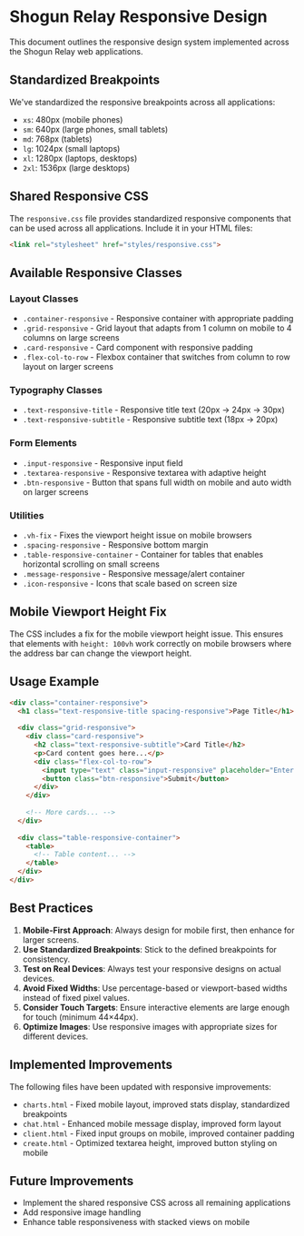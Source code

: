 # Shogun Relay Responsive Design

This document outlines the responsive design system implemented across the Shogun Relay web applications.

## Standardized Breakpoints

We've standardized the responsive breakpoints across all applications:

- `xs`: 480px (mobile phones)
- `sm`: 640px (large phones, small tablets)
- `md`: 768px (tablets)
- `lg`: 1024px (small laptops)
- `xl`: 1280px (laptops, desktops)
- `2xl`: 1536px (large desktops)

## Shared Responsive CSS

The `responsive.css` file provides standardized responsive components that can be used across all applications. Include it in your HTML files:

```html
<link rel="stylesheet" href="styles/responsive.css">
```

## Available Responsive Classes

### Layout Classes

- `.container-responsive` - Responsive container with appropriate padding
- `.grid-responsive` - Grid layout that adapts from 1 column on mobile to 4 columns on large screens
- `.card-responsive` - Card component with responsive padding
- `.flex-col-to-row` - Flexbox container that switches from column to row layout on larger screens

### Typography Classes

- `.text-responsive-title` - Responsive title text (20px → 24px → 30px)
- `.text-responsive-subtitle` - Responsive subtitle text (18px → 20px)

### Form Elements

- `.input-responsive` - Responsive input field
- `.textarea-responsive` - Responsive textarea with adaptive height
- `.btn-responsive` - Button that spans full width on mobile and auto width on larger screens

### Utilities

- `.vh-fix` - Fixes the viewport height issue on mobile browsers
- `.spacing-responsive` - Responsive bottom margin
- `.table-responsive-container` - Container for tables that enables horizontal scrolling on small screens
- `.message-responsive` - Responsive message/alert container
- `.icon-responsive` - Icons that scale based on screen size

## Mobile Viewport Height Fix

The CSS includes a fix for the mobile viewport height issue. This ensures that elements with `height: 100vh` work correctly on mobile browsers where the address bar can change the viewport height.

## Usage Example

```html
<div class="container-responsive">
  <h1 class="text-responsive-title spacing-responsive">Page Title</h1>
  
  <div class="grid-responsive">
    <div class="card-responsive">
      <h2 class="text-responsive-subtitle">Card Title</h2>
      <p>Card content goes here...</p>
      <div class="flex-col-to-row">
        <input type="text" class="input-responsive" placeholder="Enter text">
        <button class="btn-responsive">Submit</button>
      </div>
    </div>
    
    <!-- More cards... -->
  </div>
  
  <div class="table-responsive-container">
    <table>
      <!-- Table content... -->
    </table>
  </div>
</div>
```

## Best Practices

1. **Mobile-First Approach**: Always design for mobile first, then enhance for larger screens.
2. **Use Standardized Breakpoints**: Stick to the defined breakpoints for consistency.
3. **Test on Real Devices**: Always test your responsive designs on actual devices.
4. **Avoid Fixed Widths**: Use percentage-based or viewport-based widths instead of fixed pixel values.
5. **Consider Touch Targets**: Ensure interactive elements are large enough for touch (minimum 44×44px).
6. **Optimize Images**: Use responsive images with appropriate sizes for different devices.

## Implemented Improvements

The following files have been updated with responsive improvements:

- `charts.html` - Fixed mobile layout, improved stats display, standardized breakpoints
- `chat.html` - Enhanced mobile message display, improved form layout
- `client.html` - Fixed input groups on mobile, improved container padding
- `create.html` - Optimized textarea height, improved button styling on mobile

## Future Improvements

- Implement the shared responsive CSS across all remaining applications
- Add responsive image handling
- Enhance table responsiveness with stacked views on mobile 